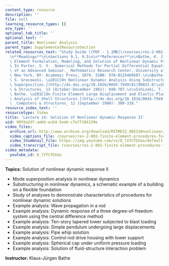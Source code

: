 ```yaml
---
content_type: resource
description: ''
file: null
learning_resource_types: []
ocw_type: ''
optional_tab_title: ''
optional_text: ''
parent_title: Nonlinear Analysis
parent_type: SupplementalResourceSection
related_resources_text: "Study Guide ([PDF - 1.1MB](/courses/res-2-002-finite-element-procedures-for-solids-and-structures-spring-2010/resources/mitres2_002s10_lec14))\n\
  \n**Readings**\n\nSections 9.1, 9.5\n\n**References**\n\nBathe, K. J. \u201CFinite\
  \ Element Formulation, Modeling, and Solution of Nonlinear Dynamic Problems.\u201D\
  \ In Parter, S. V. _Numerical Methods for Partial Differential Equations: Proceedings\
  \ of an Advanced Seminar._ Mathematics Research Center, University of Wisconsin-Madison.\
  \ New York, NY: Academic Press, 1979. ISBN: 978-0125460507.\n\nBathe, K. J., and\
  \ S. Gracewski. \u201C[On Nonlinear Dynamic Analysis Using Substructuring and Mode\
  \ Superposition.](http://dx.doi.org/10.1016/0045-7949(81)90032-8)\u201D _Computers\
  \ & Structures_ 13 (October-December 1981): 699-707.\n\nIshizaki, T., and K. J.\
  \ Bathe. \u201C[On Finite Element Large Displacement and Elastic-Plastic Dynamic\
  \ Analysis of Shell Structures.](http://dx.doi.org/10.1016/0045-7949(80)90029-2)\u201D\
  \ _Computers & Structures_ 12 (September 1980): 309-318."
resource_index_text: ''
resourcetype: Video
title: 'Lecture 14: Solution of Nonlinear Dynamic Response II'
uid: 90fda2df-ae64-acb4-5eeb-c7e7f184139e
video_files:
  archive_url: http://www.archive.org/download/MITRES2_002S10nonlinear/MITRES2_002S10nonlinear_lec14_300k.mp4
  video_captions_file: /courses/res-2-002-finite-element-procedures-for-solids-and-structures-spring-2010/6bc8d9273979519eb543a95fc97bd40a_D_lVfCfGVao.vtt
  video_thumbnail_file: https://img.youtube.com/vi/D_lVfCfGVao/default.jpg
  video_transcript_file: /courses/res-2-002-finite-element-procedures-for-solids-and-structures-spring-2010/0717f267838d8832eea65f24267c9c54_D_lVfCfGVao.pdf
video_metadata:
  youtube_id: D_lVfCfGVao
---
```


**Topics:** Solution of nonlinear dynamic response II

*   Mode superposition analysis in nonlinear dynamics
*   Substructuring in nonlinear dynamics, a schematic example of a building on a flexible foundation
*   Study of analyses to demonstrate characteristics of procedures for nonlinear dynamic solutions
*   Example analysis: Wave propagation in a rod
*   Example analysis: Dynamic response of a three degree-of-freedom system using the central difference method
*   Example analysis: Ten-story tapered tower subjected to blast loading
*   Example analysis: Simple pendulum undergoing large displacements
*   Example analysis: Pipe whip solution
*   Example analysis: Control rod drive housing with lower support
*   Example analysis: Spherical cap under uniform pressure loading
*   Example analysis: Solution of fluid-structure interaction problem

**Instructor:** Klaus-Jürgen Bathe